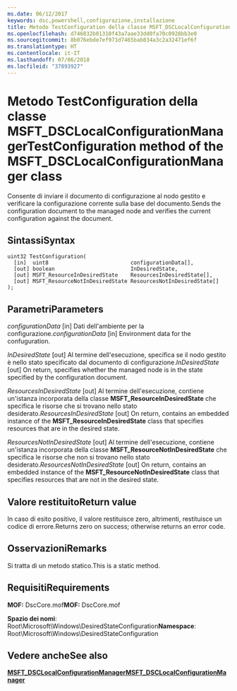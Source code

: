 ```yaml
---
ms.date: 06/12/2017
keywords: dsc,powershell,configurazione,installazione
title: Metodo TestConfiguration della classe MSFT_DSCLocalConfigurationManager
ms.openlocfilehash: d746832b01310f43a7aae33dd0fa70c0928bb3e0
ms.sourcegitcommit: 8b076ebde7ef971d7465bab834a3c2a32471ef6f
ms.translationtype: HT
ms.contentlocale: it-IT
ms.lasthandoff: 07/06/2018
ms.locfileid: "37893927"
---
```

# <a name="testconfiguration-method-of-the-msftdsclocalconfigurationmanager-class"></a><span data-ttu-id="fa9b9-103">Metodo TestConfiguration della classe MSFT_DSCLocalConfigurationManager</span><span class="sxs-lookup"><span data-stu-id="fa9b9-103">TestConfiguration method of the MSFT_DSCLocalConfigurationManager class</span></span>

<span data-ttu-id="fa9b9-104">Consente di inviare il documento di configurazione al nodo gestito e verificare la configurazione corrente sulla base del documento.</span><span class="sxs-lookup"><span data-stu-id="fa9b9-104">Sends the configuration document to the managed node and verifies the current configuration against the document.</span></span>

## <a name="syntax"></a><span data-ttu-id="fa9b9-105">Sintassi</span><span class="sxs-lookup"><span data-stu-id="fa9b9-105">Syntax</span></span>

```mof
uint32 TestConfiguration(
  [in]  uint8                          configurationData[],
  [out] boolean                        InDesiredState,
  [out] MSFT_ResourceInDesiredState    ResourcesInDesiredState[],
  [out] MSFT_ResourceNotInDesiredState ResourcesNotInDesiredState[]
);
```

## <a name="parameters"></a><span data-ttu-id="fa9b9-106">Parametri</span><span class="sxs-lookup"><span data-stu-id="fa9b9-106">Parameters</span></span>

<span data-ttu-id="fa9b9-107">*configurationData* \[in\] Dati dell'ambiente per la configurazione.</span><span class="sxs-lookup"><span data-stu-id="fa9b9-107">*configurationData* \[in\] Environment data for the confuguration.</span></span>

<span data-ttu-id="fa9b9-108">*InDesiredState* \[out\] Al termine dell'esecuzione, specifica se il nodo gestito è nello stato specificato dal documento di configurazione.</span><span class="sxs-lookup"><span data-stu-id="fa9b9-108">*InDesiredState* \[out\] On return, specifies whether the managed node is in the state specified by the configuration document.</span></span>

<span data-ttu-id="fa9b9-109">*ResourcesInDesiredState* \[out\] Al termine dell'esecuzione, contiene un'istanza incorporata della classe **MSFT_ResourceInDesiredState** che specifica le risorse che si trovano nello stato desiderato.</span><span class="sxs-lookup"><span data-stu-id="fa9b9-109">*ResourcesInDesiredState* \[out\] On return, contains an embedded instance of the **MSFT_ResourceInDesiredState** class that specifies resources that are in the desired state.</span></span>

<span data-ttu-id="fa9b9-110">*ResourcesNotInDesiredState* \[out\] Al termine dell'esecuzione, contiene un'istanza incorporata della classe **MSFT_ResourceNotInDesiredState** che specifica le risorse che non si trovano nello stato desiderato.</span><span class="sxs-lookup"><span data-stu-id="fa9b9-110">*ResourcesNotInDesiredState* \[out\] On return, contains an embedded instance of the **MSFT_ResourceNotInDesiredState** class that specifies resources that are not in the desired state.</span></span>

## <a name="return-value"></a><span data-ttu-id="fa9b9-111">Valore restituito</span><span class="sxs-lookup"><span data-stu-id="fa9b9-111">Return value</span></span>

<span data-ttu-id="fa9b9-112">In caso di esito positivo, il valore restituisce zero, altrimenti, restituisce un codice di errore.</span><span class="sxs-lookup"><span data-stu-id="fa9b9-112">Returns zero on success; otherwise returns an error code.</span></span>

## <a name="remarks"></a><span data-ttu-id="fa9b9-113">Osservazioni</span><span class="sxs-lookup"><span data-stu-id="fa9b9-113">Remarks</span></span>

<span data-ttu-id="fa9b9-114">Si tratta di un metodo statico.</span><span class="sxs-lookup"><span data-stu-id="fa9b9-114">This is a static method.</span></span>

## <a name="requirements"></a><span data-ttu-id="fa9b9-115">Requisiti</span><span class="sxs-lookup"><span data-stu-id="fa9b9-115">Requirements</span></span>

<span data-ttu-id="fa9b9-116">**MOF:** DscCore.mof</span><span class="sxs-lookup"><span data-stu-id="fa9b9-116">**MOF:** DscCore.mof</span></span>

<span data-ttu-id="fa9b9-117">**Spazio dei nomi**: Root\Microsoft\Windows\DesiredStateConfiguration</span><span class="sxs-lookup"><span data-stu-id="fa9b9-117">**Namespace**: Root\Microsoft\Windows\DesiredStateConfiguration</span></span>

## <a name="see-also"></a><span data-ttu-id="fa9b9-118">Vedere anche</span><span class="sxs-lookup"><span data-stu-id="fa9b9-118">See also</span></span>

[<span data-ttu-id="fa9b9-119">**MSFT_DSCLocalConfigurationManager**</span><span class="sxs-lookup"><span data-stu-id="fa9b9-119">**MSFT_DSCLocalConfigurationManager**</span></span>](msft-dsclocalconfigurationmanager.md)
